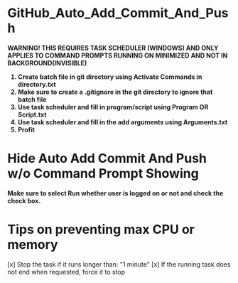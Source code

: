 # GitHub_Auto_Add_Commit_And_Push
<b>
<p>WARNING! THIS REQUIRES TASK SCHEDULER (WINDOWS) AND ONLY APPLIES TO COMMAND PROMPTS RUNNING ON MINIMIZED AND NOT IN BACKGROUND(INVISIBLE)</p>
<ol>
	<li>Create batch file in git directory using Activate Commands in directory.txt</li>
	<li>Make sure to create a .gitignore in the git directory to ignore that batch file</li>
	<li>Use task scheduler and fill in program/script using Program OR Script.txt</li>
	<li>Use task scheduler and fill in the add arguments using Arguments.txt</li>
	<li>Profit</li>
</ol>
</b>

# Hide Auto Add Commit And Push w/o Command Prompt Showing
<p><b>Make sure to select Run whether user is logged on or not and check the check box.</b></p>

# Tips on preventing max CPU or memory
[x] Stop the task if it runs longer than: "1 minute"
[x] If the running task does not end when requested, force it to stop 
